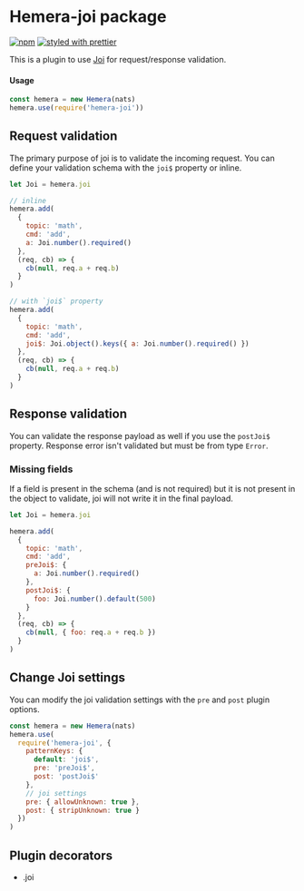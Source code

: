 # Hemera-joi package

[![npm](https://img.shields.io/npm/v/hemera-joi.svg?maxAge=3600)](https://www.npmjs.com/package/hemera-joi)
[![styled with prettier](https://img.shields.io/badge/styled_with-prettier-ff69b4.svg)](#badge)

This is a plugin to use [Joi](https://github.com/hapijs/joi) for request/response validation.

#### Usage

```js
const hemera = new Hemera(nats)
hemera.use(require('hemera-joi'))
```

## Request validation

The primary purpose of joi is to validate the incoming request. You can define your validation schema with the `joi$` property or inline.

```js
let Joi = hemera.joi

// inline
hemera.add(
  {
    topic: 'math',
    cmd: 'add',
    a: Joi.number().required()
  },
  (req, cb) => {
    cb(null, req.a + req.b)
  }
)

// with `joi$` property
hemera.add(
  {
    topic: 'math',
    cmd: 'add',
    joi$: Joi.object().keys({ a: Joi.number().required() })
  },
  (req, cb) => {
    cb(null, req.a + req.b)
  }
)
```

## Response validation

You can validate the response payload as well if you use the `postJoi$` property. Response error isn't validated but must be from type `Error`.

### Missing fields

If a field is present in the schema (and is not required) but it is not present in the object to validate, joi will not write it in the final payload.

```js
let Joi = hemera.joi

hemera.add(
  {
    topic: 'math',
    cmd: 'add',
    preJoi$: {
      a: Joi.number().required()
    },
    postJoi$: {
      foo: Joi.number().default(500)
    }
  },
  (req, cb) => {
    cb(null, { foo: req.a + req.b })
  }
)
```

## Change Joi settings

You can modify the joi validation settings with the `pre` and `post` plugin options.

```js
const hemera = new Hemera(nats)
hemera.use(
  require('hemera-joi', {
    patternKeys: {
      default: 'joi$',
      pre: 'preJoi$',
      post: 'postJoi$'
    },
    // joi settings
    pre: { allowUnknown: true },
    post: { stripUnknown: true }
  })
)
```

## Plugin decorators

* .joi
